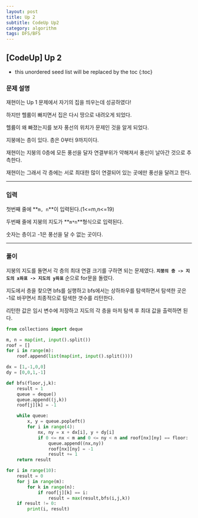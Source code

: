 ```yaml
---
layout: post
title: Up 2
subtitle: CodeUp Up2
category: algorithm
tags: DFS/BFS
---
```


## [CodeUp] Up 2
* this unordered seed list will be replaced by the toc
{:toc}

### 문제 설명
재현이는 Up 1 문제에서 자기의 집을 띄우는데 성공하였다!

하지만 헬륨이 빠지면서 집은 다시 땅으로 내려오게 되었다.

헬륨이 왜 빠졌는지를 보자 풍선의 위치가 문제인 것을 알게 되었다.

지붕에는 층이 있다. 층은 0부터 9까지이다.

재현이는 지붕의 0층에 모든 풍선을 달자 연결부위가 약해져서 풍선이 날아간 것으로 추측한다.

재현이는 그래서 각 층에는 서로 최대한 많이 연결되어 있는 곳에만 풍선을 달려고 한다.

---

### 입력

첫번째 줄에 **`m, n`**이 입력된다.(1<=m,n<=19)

두번째 줄에 지붕의 지도가 **`m*n`**형식으로 입력된다.

숫자는 층이고 -1은 풍선을 달 수 없는 곳이다.

---

### 풀이

지붕의 지도를 돌면서 각 층의 최대 연결 크기를 구하면 되는 문제였다. **`지붕의 층 -> 지도의 x좌표 -> 지도의 y좌표`** 순으로 for문을 돌렸다.

지도에서 층을 찾으면 bfs를 실행하고 bfs에서는 상하좌우를 탐색하면서 탐색한 곳은 -1로 바꾸면서 최종적으로 탐색한 갯수를 리턴한다.

리턴한 값은 임시 변수에 저장하고 지도의 각 층을 마저 탐색 후 최대 값을 출력하면 된다.
```python
from collections import deque

m, n = map(int, input().split())
roof = []
for i in range(m):
    roof.append(list(map(int, input().split())))

dx = [1,-1,0,0]
dy = [0,0,1,-1]

def bfs(floor,j,k):
    result = 1
    queue = deque()
    queue.append((j,k))
    roof[j][k] = -1

    while queue:
        x, y = queue.popleft()
        for i in range(4):
            nx, ny = x + dx[i], y + dy[i]
            if 0 <= nx < m and 0 <= ny < n and roof[nx][ny] == floor:
                queue.append((nx,ny))
                roof[nx][ny] = -1
                result += 1
    return result

for i in range(10):
    result = 0
    for j in range(m):
        for k in range(n):
            if roof[j][k] == i:
                result = max(result,bfs(i,j,k))
    if result != 0:
        print(i, result)
```
